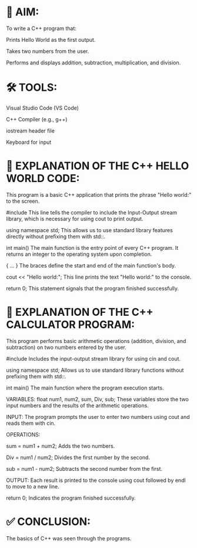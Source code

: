 # 🧭 AIM: 
To write a C++ program that:

Prints Hello World as the first output. 

Takes two numbers from the user.

Performs and displays addition, subtraction, multiplication, and division.

# 🛠️ TOOLS:

Visual Studio Code (VS Code)

C++ Compiler (e.g., g++)

iostream header file

Keyboard for input

# 📌 EXPLANATION OF THE C++ HELLO WORLD CODE: 

This program is a basic C++ application that prints the phrase "Hello world:" to the screen.

#include This line tells the compiler to include the Input-Output stream library, which is necessary for using cout to print output.

using namespace std; This allows us to use standard library features directly without prefixing them with std::.

int main() The main function is the entry point of every C++ program. It returns an integer to the operating system upon completion.

{ ... } The braces define the start and end of the main function's body.

cout << "Hello world:"; This line prints the text "Hello world:" to the console.

return 0; This statement signals that the program finished successfully.

# 🧮 EXPLANATION OF THE C++ CALCULATOR PROGRAM: 

This program performs basic arithmetic operations (addition, division, and subtraction) on two numbers entered by the user.

#include Includes the input-output stream library for using cin and cout.

using namespace std; Allows us to use standard library functions without prefixing them with std::.

int main() The main function where the program execution starts.

VARIABLES: float num1, num2, sum, Div, sub; These variables store the two input numbers and the results of the arithmetic operations.

INPUT: The program prompts the user to enter two numbers using cout and reads them with cin.

OPERATIONS:

sum = num1 + num2; Adds the two numbers.

Div = num1 / num2; Divides the first number by the second.

sub = num1 - num2; Subtracts the second number from the first.

OUTPUT: Each result is printed to the console using cout followed by endl to move to a new line.

return 0; Indicates the program finished successfully.

# ✅ CONCLUSION: 

The basics of C++ was seen through the programs.
